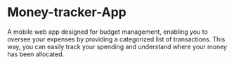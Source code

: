 # Money-tracker-App
A mobile web app designed for budget management, enabling you to oversee your expenses by providing a categorized list of transactions. This way, you can easily track your spending and understand where your money has been allocated.
